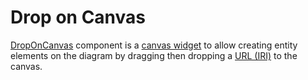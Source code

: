 # Drop on Canvas

[DropOnCanvas](/docs/api/workspace/functions/DropOnCanvas) component is a [canvas widget](/docs/components/canvas.md) to allow creating entity elements on the diagram by dragging then dropping a [URL (IRI)](/docs/concepts/data-provider.md#iri-and-rdf) to the canvas.
